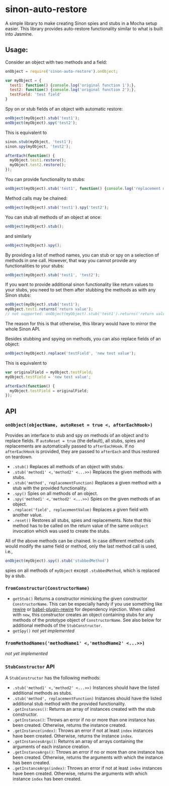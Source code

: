 # sinon-auto-restore

A simple library to make creating Sinon spies and stubs in a Mocha setup easier. This library provides auto-restore functionality similar to what is built into Jasmine.

## Usage:

Consider an object with two methods and a field:
```javascript
onObject = require('sinon-auto-restore').onObject;

var myObject = {
  test1: function() {console.log('original function 1');},
  test2: function() {console.log('original function 2');},
  testField: 'test field'
}
```

Spy on or stub fields of an object with automatic restore:
```javascript
onObject(myObject).stub('test1');
onObject(myObject).spy('test2');
```

This is equivalent to
```javascript
sinon.stub(myObject, 'test1');
sinon.spy(myObject, 'test2');

afterEach(function() {
  myObject.test1.restore();
  myObject.test2.restore();
});
```

You can provide functionality to stubs:
```javascript
onObject(myObject).stub('test1', function() {console.log('replacement method');});
```

Method calls may be chained:
```javascript
onObject(myObject).stub('test1').spy('test2');
```

You can stub all methods of an object at once:
```javascript
onObject(myObject).stub();
```
and similarly
```javascript
onObject(myObject).spy();
```

By providing a list of method names, you can stub or spy on a selection of methods in one call. However, that way you cannot provide any functionalities to your stubs:
```javascript
onObject(myObject).stub('test1', 'test2');
```

If you want to provide additional sinon functionality like return values to your stubs, you need to set them after stubbing the methods as with any Sinon stubs:
```javascript
onObject(myObject).stub('test1');
myObject.test1.returns('return value');
// not supported: onObject(myObject).stub('test1').returns('return value')
```

The reason for this is that otherwise, this library would have to mirror the whole Sinon API.

Besides stubbing and spying on methods, you can also replace fields of an object:
```javascript
onObject(myObject).replace('testField', 'new test value');
```

This is equivalent to
```javascript
var originalField = myObject.testField;
myObject.testField = 'new test value';

afterEach(function() {
  myObject.testField = originalField;
});
```

## API

### `onObject(objectName, autoReset = true <, afterEachHook>)`

Provides an interface to stub and spy on methods of an object and to replace fields. If `autoReset = true` (the default), all stubs, spies
and replacements are automatically passed to `afterEachHook`. If no `afterEachHook` is provided, they are passed to `afterEach` and thus
restored on teardown.

* `.stub()`
Replaces all methods of an object with stubs.
* `.stub('method1' <,'method2' <...>>)`
Replaces the given methods with stubs.
* `.stub('method', replacementFunction)`
Replaces a given method with a stub with the provided functionality.
* `.spy()`
Spies on all methods of an object.
* `.spy('method1' <,'method2' <...>>)`
Spies on the given methods of an object.
* `.replace('field', replacementValue)`
Replaces a given field with another value.
* `.reset()`
Restores all stubs, spies and replacements. Note that this method has to be called on the return value of the same `onObject` invocation
which was used to create the stubs.

All of the above methods can be chained. In case different method calls would modify the same field or method, only the last method call is
used, i.e.,
```javascript
onObject(myObject).spy().stub('stubbedMethod')
```
spies on all methods of `myObject` except `.stubbedMethod`, which is replaced by a stub.


### `fromConstructur(ConstructorName)`
* `getStub()`
Returns a constructor mimicking the given constructor `ConstructorName`. This can be especially handy if you use something like
[rewire](https://github.com/jhnns/rewire) or [babel-plugin-rewire](https://github.com/speedskater/babel-plugin-rewire) for dependency
injection. When called with `new`, this constructor creates an object containing stubs for any methods of the prototype object of
`ConstructorName`. See also below for additional methods of the `StubConstructor`.
* `getSpy()` _not yet implemented_

### `fromMethodNames('methodName1' <,'methodName2' <...>>)`
_not yet implemented_


### `StubConstructor` API
A `StubConstructor` has the following methods:
  * `.stub('method1' <,'method2' <...>>)`
Instances should have the listed additional methods as stubs.
  * `.stub('method', replacementFunction)`
Instances should have the listed additional stub method with the provided functionality.
  * `.getInstances()`:
Returns an array of instances created with the stub constructor.
  * `.getInstance()`:
Throws an error if no or more than one instance has been created. Otherwise, returns the instance created.
  * `.getInstance(index)`:
Throws an error if not at least `index` instances have been created. Otherwise, returns the instance `index`.
  * `.getInstancesArgs()`:
Returns an array of arrays containing the arguments of each instance creation.
  * `.getInstanceArgs()`:
Throws an error if no or more than one instance has been created. Otherwise, returns the arguments with which the instance has been created.
  * `.getInstanceArgs(index)`:
Throws an error if not at least `index` instances have been created. Otherwise, returns the arguments with which instance `index` has been
created.
